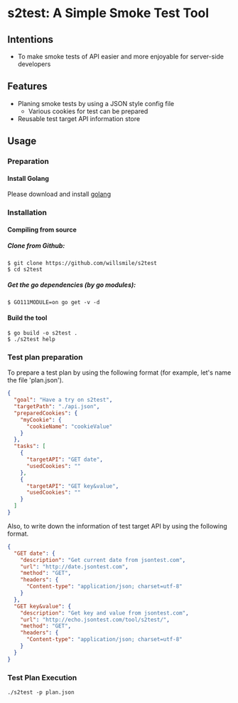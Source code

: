 # s2test: A Simple Smoke Test Tool

## Intentions
- To make smoke tests of API easier and more enjoyable for server-side developers

## Features
- Planing smoke tests by using a JSON style config file
  - Various cookies for test can be prepared
- Reusable test target API information store

## Usage
### Preparation
#### Install Golang
Please download and install [golang](https://golang.org/dl/)

### Installation
#### Compiling from source
##### Clone from Github:
```
$ git clone https://github.com/willsmile/s2test
$ cd s2test
```

##### Get the go dependencies (by go modules):
```
$ GO111MODULE=on go get -v -d
```

#### Build the tool
```
$ go build -o s2test .
$ ./s2test help
```

### Test plan preparation
To prepare a test plan by using the following format (for example, let's name the file 'plan.json').

```json
{
  "goal": "Have a try on s2test",
  "targetPath": "./api.json",
  "preparedCookies": {
    "myCookie": {
      "cookieName": "cookieValue"
    }
  },
  "tasks": [
    {
      "targetAPI": "GET date",
      "usedCookies": ""
    },
    {
      "targetAPI": "GET key&value",
      "usedCookies": ""
    }
  ]
}
```

Also, to write down the information of test target API by using the following format.

```json
{
  "GET date": {
    "description": "Get current date from jsontest.com",
    "url": "http://date.jsontest.com",
    "method": "GET",
    "headers": {
      "Content-type": "application/json; charset=utf-8"
    }
  },
  "GET key&value": {
    "description": "Get key and value from jsontest.com",
    "url": "http://echo.jsontest.com/tool/s2test/",
    "method": "GET",
    "headers": {
      "Content-type": "application/json; charset=utf-8"
    }
  }
}
```

### Test Plan Execution

```
./s2test -p plan.json
```
